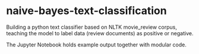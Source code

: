 # naive-bayes-text-classification
Building a python text classifier based on NLTK movie_review corpus, teaching the model to label data (review documents) as positive or negative.

The Jupyter Notebook holds example output together with modular code.
